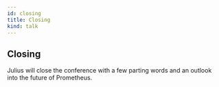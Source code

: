 ```yaml
---
id: closing
title: Closing
kind: talk
---
```


## Closing

Julius will close the conference with a few parting words and an outlook into
the future of Prometheus.
